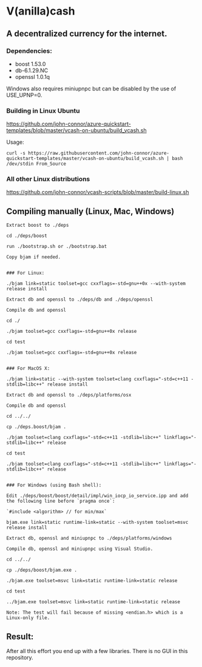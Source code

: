 # V(anilla)cash

## A decentralized currency for the internet.


### Dependencies:

* boost 1.53.0
* db-6.1.29.NC
* openssl 1.0.1q

Windows also requires miniupnpc but can be disabled by the use of USE_UPNP=0.


### Building in Linux Ubuntu

https://github.com/john-connor/azure-quickstart-templates/blob/master/vcash-on-ubuntu/build_vcash.sh

Usage:
```
curl -s https://raw.githubusercontent.com/john-connor/azure-quickstart-templates/master/vcash-on-ubuntu/build_vcash.sh | bash /dev/stdin From_Source
```


### All other Linux distributions

https://github.com/john-connor/vcash-scripts/blob/master/build-linux.sh


## Compiling manually (Linux, Mac, Windows)

```
Extract boost to ./deps

cd ./deps/boost

run ./bootstrap.sh or ./bootstrap.bat

Copy bjam if needed.


### For Linux:

./bjam link=static toolset=gcc cxxflags=-std=gnu++0x --with-system release install

Extract db and openssl to ./deps/db and ./deps/openssl

Compile db and openssl

cd ./

./bjam toolset=gcc cxxflags=-std=gnu++0x release

cd test

./bjam toolset=gcc cxxflags=-std=gnu++0x release


### For MacOS X:

./bjam link=static --with-system toolset=clang cxxflags="-std=c++11 -stdlib=libc++" release install

Extract db and openssl to ./deps/platforms/osx

Compile db and openssl

cd ../../

cp ./deps.boost/bjam .

./bjam toolset=clang cxxflags="-std=c++11 -stdlib=libc++" linkflags="-stdlib=libc++" release

cd test

./bjam toolset=clang cxxflags="-std=c++11 -stdlib=libc++" linkflags="-stdlib=libc++" release


### For Windows (using Bash shell):

Edit ./deps/boost/boost/detail/impl/win_iocp_io_service.ipp and add the following line before `pragma once`:

`#include <algorithm> // for min/max`

bjam.exe link=static runtime-link=static --with-system toolset=msvc release install

Extract db, openssl and miniupnpc to ./deps/platforms/windows

Compile db, openssl and miniupnpc using Visual Studio.

cd ../../

cp ./deps/boost/bjam.exe .

./bjam.exe toolset=msvc link=static runtime-link=static release

cd test

../bjam.exe toolset=msvc link=static runtime-link=static release

Note: The test will fail because of missing <endian.h> which is a Linux-only file.
```

## Result:

After all this effort you end up with a few libraries. There is no GUI in this repository.
